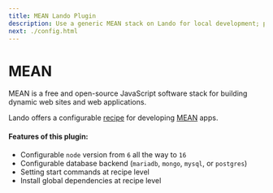 ```yaml
---
title: MEAN Lando Plugin
description: Use a generic MEAN stack on Lando for local development; powered by Docker and Docker Compose. Learn how to config node, npm and yarn version, use postgres or mysql or mariadb or mongodb.
next: ./config.html
---
```


# MEAN

MEAN is a free and open-source JavaScript software stack for building dynamic web sites and web applications.

Lando offers a configurable [recipe](https://docs.lando.dev/core/v3/recipes.html) for developing [MEAN](https://en.wikipedia.org/wiki/MEAN_%28software_bundle%29) apps.

#### Features of this plugin:

* Configurable `node` version from `6` all the way to `16`
* Configurable database backend (`mariadb`, `mongo`, `mysql`, or `postgres`)
* Setting start commands at recipe level
* Install global dependencies at recipe level

